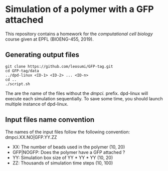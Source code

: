 # Simulation of a polymer with a GFP attached

This repository contains a homework for the *computational cell biology* course given at EPFL (BIOENG-455, 2019).

## Generating output files

```
git clone https://github.com/leosumi/GFP-tag.git
cd GFP-tag/data
../dpd-linux <ID-1> <ID-2> ... <ID-n>
cd ..
./script.sh
```

The <ID-i> are the name of the files without the *dmpci.* prefix. dpd-linux will execute each simulation sequentially.  To save some time, you should launch multiple instance of dpd-linux.

## Input files name convention

The names of the input files follow the following convention: dmpci.XX.NO|GFP.YY.ZZ

* XX: The number of beads used in the polymer (10, 20)
* GFP|NOGFP: Does the polymer have a GFP attached ?
* YY: Simulation box size of YY * YY * YY (10, 20)
* ZZ: Thousands of simulation time steps (10, 100)
